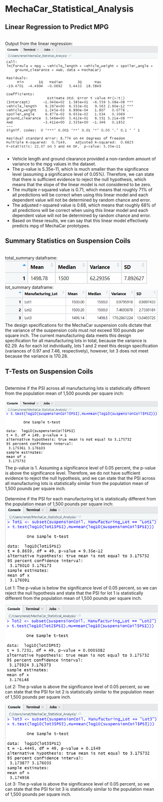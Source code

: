 # MechaCar_Statistical_Analysis


## Linear Regression to Predict MPG
<br>
Output from the linear regression:
<br>
<img src="Images/linear_regression.PNG" alt="Screenshot of the output from the linear regression">

<ul>
<li>Vehicle length and ground clearance provided a non-random amount of variance to the mpg values in the dataset.
<li>The p-value is 5.35e-11, which is much smaller than the significance level (assuming a significance level of 0.05%). Therefore, we can state that there is sufficient evidence to reject the null hypothesis, which means that the slope of the linear model is not considered to be zero.
<li>The multiple r-squared value is 0.71, which means that roughly 71% of all predictions will be correct when using this linear model and each dependent value will not be determined by random chance and error.
<li>The adjusted r-squared value is 0.68, which means that roughly 68% of all predictions will be correct when using this linear model and each dependent value will not be determined by random chance and error.
<li>Based on these results, we can say that this linear model effectively predicts mpg of MechaCar prototypes. 
</ul>

## Summary Statistics on Suspension Coils
<br>
total_summary dataframe:
<br>
<img src="Images/total_summary.PNG" alt="Screenshot of total_summary dataframe">
<br>
lot_summary dataframe:
<br>
<img src="Images/lot_summary.PNG" alt="Screenshot of lot_summary dataframe">
<br>
The design specifications for the MechaCar suspension coils dictate that the variance of the suspension coils must not exceed 100 pounds per square inch. The current manufacturing data meets this design specification for all manufacturing lots in total, because the variance is 62.29. As for each lot individually, lots 1 and 2 meet this design specification (variances of 0.97 and 7.46, respectively), however, lot 3 does not meet because the variance is 170.28.

## T-Tests on Suspension Coils
<br>
Determine if the PSI across all manufacturing lots is statistically different from the population mean of 1,500 pounds per square inch:<br>
<br>
<img src="Images/ttest_alllots.PNG" alt="Screenshot of output of t.test() for all manufacturing lots">
The p-value is 1. Assuming a significance level of 0.05 percent, the p-value is above the significance level. Therefore, we do not have sufficient evidence to reject the null hypothesis, and we can state that the PSI across all manufacturing lots is statistically similar from the population mean of 1,500 pounds per square inch.<br>
<br>
Determine if the PSI for each manufacturing lot is statistically different from the population mean of 1,500 pounds per square inch:<br>
<img src="Images/ttest_lot1.PNG" alt="Screenshot of output of t.test() for lot 1"><br>
Lot 1: The p-value is below the significance level of 0.05 percent, so we can reject the null hypothesis and state that the PSI for lot 1 is statistically different from the population mean of 1,500 pounds per square inch.<br>

<img src="Images/ttest_lot2.PNG" alt="Screenshot of output of t.test() for lot 2"><br>
Lot 2: The p-value is above the significance level of 0.05 percent, so we can state that the PSI for lot 2 is statistically similar to the population mean of 1,500 pounds per square inch.<br>

<img src="Images/ttest_lot3.PNG" alt="Screenshot of output of t.test() for lot 3"><br>
Lot 3: The p-value is above the significance level of 0.05 percent, so we can state that the PSI for lot 3 is statistically similar to the population mean of 1,500 pounds per square inch.